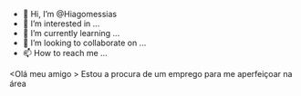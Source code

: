 - 👋 Hi, I’m @Hiagomessias
- 👀 I’m interested in ...
- 🌱 I’m currently learning ...
- 💞️ I’m looking to collaborate on ...
- 📫 How to reach me ...

<!---
Hiagomessias/Hiagomessias is a ✨ special ✨ repository because its `README.md` (this file) appears on your GitHub profile.
You can click the Preview link to take a look at your changes.
--->
<Olá meu amigo > 
Estou a procura de um emprego para me aperfeiçoar na área 
